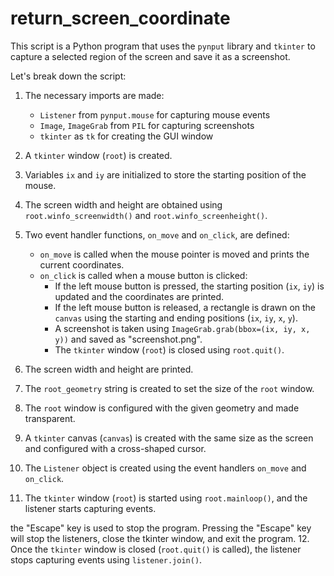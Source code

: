 # return_screen_coordinate
This script is a Python program that uses the `pynput` library and `tkinter` to capture a selected region of the screen and save it as a screenshot.

Let's break down the script:

1. The necessary imports are made:
   - `Listener` from `pynput.mouse` for capturing mouse events
   - `Image`, `ImageGrab` from `PIL` for capturing screenshots
   - `tkinter` as `tk` for creating the GUI window

2. A `tkinter` window (`root`) is created.

3. Variables `ix` and `iy` are initialized to store the starting position of the mouse.

4. The screen width and height are obtained using `root.winfo_screenwidth()` and `root.winfo_screenheight()`.

5. Two event handler functions, `on_move` and `on_click`, are defined:
   - `on_move` is called when the mouse pointer is moved and prints the current coordinates.
   - `on_click` is called when a mouse button is clicked:
     - If the left mouse button is pressed, the starting position (`ix`, `iy`) is updated and the coordinates are printed.
     - If the left mouse button is released, a rectangle is drawn on the `canvas` using the starting and ending positions (`ix`, `iy`, `x`, `y`).
     - A screenshot is taken using `ImageGrab.grab(bbox=(ix, iy, x, y))` and saved as "screenshot.png".
     - The `tkinter` window (`root`) is closed using `root.quit()`.

6. The screen width and height are printed.

7. The `root_geometry` string is created to set the size of the `root` window.

8. The `root` window is configured with the given geometry and made transparent.

9. A `tkinter` canvas (`canvas`) is created with the same size as the screen and configured with a cross-shaped cursor.

10. The `Listener` object is created using the event handlers `on_move` and `on_click`.

11. The `tkinter` window (`root`) is started using `root.mainloop()`, and the listener starts capturing events.

 the "Escape" key is used to stop the program. Pressing the "Escape" key will stop the listeners, close the tkinter window, and exit the program.
12. Once the `tkinter` window is closed (`root.quit()` is called), the listener stops capturing events using `listener.join()`.
